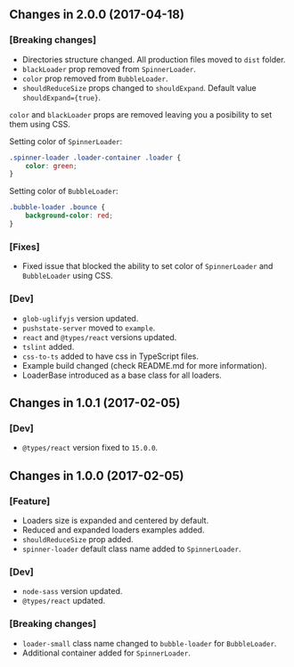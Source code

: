 ## Changes in 2.0.0 (2017-04-18)

### [Breaking changes]
- Directories structure changed. All production files moved to `dist` folder.
- `blackLoader` prop removed from `SpinnerLoader`.
- `color` prop removed from `BubbleLoader`.
- `shouldReduceSize` props changed to `shouldExpand`. Default value `shouldExpand={true}`. 

`color` and `blackLoader` props are removed leaving you a posibility to set them using CSS.

Setting color of `SpinnerLoader`:
```css
.spinner-loader .loader-container .loader {
    color: green;
}
```

Setting color of `BubbleLoader`:
```css
.bubble-loader .bounce {
    background-color: red;
}
```

### [Fixes]
- Fixed issue that blocked the ability to set color of `SpinnerLoader` and `BubbleLoader` using CSS.

### [Dev]
- `glob-uglifyjs` version updated.
- `pushstate-server` moved to `example`.
- `react` and `@types/react` versions updated.
- `tslint` added.
- `css-to-ts` added to have css in TypeScript files.
- Example build changed (check README.md for more information).
- LoaderBase introduced as a base class for all loaders.

## Changes in 1.0.1 (2017-02-05)

### [Dev]
- `@types/react` version fixed to `15.0.0`.


## Changes in 1.0.0 (2017-02-05)

### [Feature]
- Loaders size is expanded and centered by default.
- Reduced and expanded loaders examples added.
- `shouldReduceSize` prop added.
- `spinner-loader` default class name added to `SpinnerLoader`.

### [Dev]
- `node-sass` version updated.
- `@types/react` updated.

### [Breaking changes]
- `loader-small` class name changed to `bubble-loader` for `BubbleLoader`.
- Additional container added for `SpinnerLoader`.